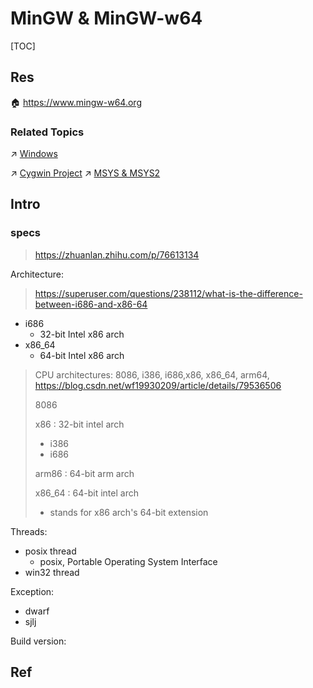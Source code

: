 # MinGW & MinGW-w64

[TOC]



## Res
🏠 https://www.mingw-w64.org


### Related Topics
↗ [Windows](../../../../../🥷🏼%20Operating%20Systems%20&%20Kernels%20(Engineering%20Part)/Microsoft%20Operating%20Systems/Windows/Windows.md)

↗ [Cygwin Project](../../../../../🥷🏼%20Operating%20Systems%20&%20Kernels%20(Engineering%20Part)/📟%20System%20Level%20Programming/System%20Level%20Projects/Cygwin%20Project/Cygwin%20Project.md)
↗ [MSYS & MSYS2](../../../../../🥷🏼%20Operating%20Systems%20&%20Kernels%20(Engineering%20Part)/🐚%20Shell%20&%20Terminals%20(Console)/🦞%20Shell%20&%20Script%20Programming/MSYS%20&%20MSYS2.md)



## Intro


### specs
> https://zhuanlan.zhihu.com/p/76613134

Architecture:
> https://superuser.com/questions/238112/what-is-the-difference-between-i686-and-x86-64
- i686
	- 32-bit Intel x86 arch 
- x86_64
	- 64-bit Intel x86 arch 

> CPU architectures:
>8086, i386, i686,x86, x86_64, arm64,
>https://blog.csdn.net/wf19930209/article/details/79536506 
> 
> 8086
> 
>x86 : 32-bit intel arch
> - i386
> - i686
> 
> arm86 : 64-bit arm arch
> 
> x86_64 : 64-bit intel arch
> - stands for x86 arch's 64-bit extension

Threads:
- posix thread
	- posix, Portable Operating System Interface
- win32 thread

Exception:
- dwarf
- sjlj

Build version:



## Ref
